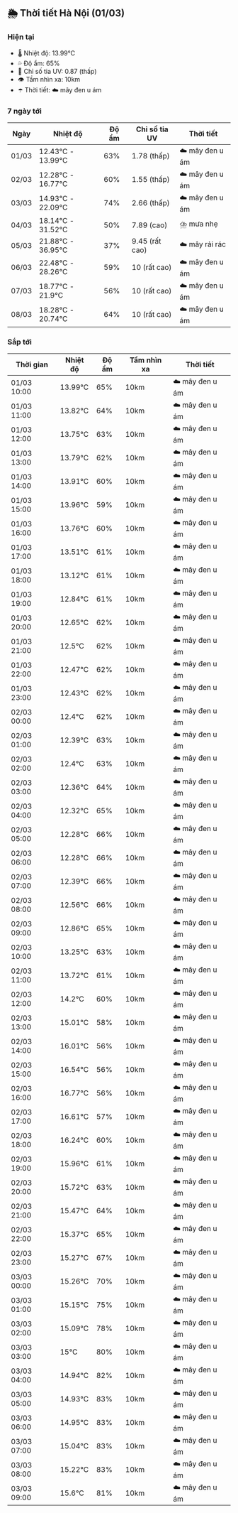 ## 🌦️ Thời tiết Hà Nội (01/03)

### Hiện tại

- 🌡️ Nhiệt độ: 13.99℃
- 💦 Độ ẩm: 65%
- 🌟 Chỉ số tia UV: 0.87 (thấp)
- 👁️ Tầm nhìn xa: 10km
- ☂️ Thời tiết: ☁️ mây đen u ám

### 7 ngày tới

| Ngày | Nhiệt độ | Độ ẩm | Chỉ số tia UV | Thời tiết |
| --- | --- | --- | --- | --- |
| 01/03 | 12.43℃ - 13.99℃ | 63% | 1.78 (thấp) | ☁️ mây đen u ám |
| 02/03 | 12.28℃ - 16.77℃ | 60% | 1.55 (thấp) | ☁️ mây đen u ám |
| 03/03 | 14.93℃ - 22.09℃ | 74% | 2.66 (thấp) | ☁️ mây đen u ám |
| 04/03 | 18.14℃ - 31.52℃ | 50% | 7.89 (cao) | ⛈️ mưa nhẹ |
| 05/03 | 21.88℃ - 36.95℃ | 37% | 9.45 (rất cao) | ☁️ mây rải rác |
| 06/03 | 22.48℃ - 28.26℃ | 59% | 10 (rất cao) | ☁️ mây đen u ám |
| 07/03 | 18.77℃ - 21.9℃ | 56% | 10 (rất cao) | ☁️ mây đen u ám |
| 08/03 | 18.28℃ - 20.74℃ | 64% | 10 (rất cao) | ☁️ mây đen u ám |

### Sắp tới

| Thời gian | Nhiệt độ | Độ ẩm | Tầm nhìn xa | Thời tiết |
| --- | --- | --- | --- | --- |
| 01/03 10:00 | 13.99℃ | 65% | 10km | ☁️ mây đen u ám |
| 01/03 11:00 | 13.82℃ | 64% | 10km | ☁️ mây đen u ám |
| 01/03 12:00 | 13.75℃ | 63% | 10km | ☁️ mây đen u ám |
| 01/03 13:00 | 13.79℃ | 62% | 10km | ☁️ mây đen u ám |
| 01/03 14:00 | 13.91℃ | 60% | 10km | ☁️ mây đen u ám |
| 01/03 15:00 | 13.96℃ | 59% | 10km | ☁️ mây đen u ám |
| 01/03 16:00 | 13.76℃ | 60% | 10km | ☁️ mây đen u ám |
| 01/03 17:00 | 13.51℃ | 61% | 10km | ☁️ mây đen u ám |
| 01/03 18:00 | 13.12℃ | 61% | 10km | ☁️ mây đen u ám |
| 01/03 19:00 | 12.84℃ | 61% | 10km | ☁️ mây đen u ám |
| 01/03 20:00 | 12.65℃ | 62% | 10km | ☁️ mây đen u ám |
| 01/03 21:00 | 12.5℃ | 62% | 10km | ☁️ mây đen u ám |
| 01/03 22:00 | 12.47℃ | 62% | 10km | ☁️ mây đen u ám |
| 01/03 23:00 | 12.43℃ | 62% | 10km | ☁️ mây đen u ám |
| 02/03 00:00 | 12.4℃ | 62% | 10km | ☁️ mây đen u ám |
| 02/03 01:00 | 12.39℃ | 63% | 10km | ☁️ mây đen u ám |
| 02/03 02:00 | 12.4℃ | 63% | 10km | ☁️ mây đen u ám |
| 02/03 03:00 | 12.36℃ | 64% | 10km | ☁️ mây đen u ám |
| 02/03 04:00 | 12.32℃ | 65% | 10km | ☁️ mây đen u ám |
| 02/03 05:00 | 12.28℃ | 66% | 10km | ☁️ mây đen u ám |
| 02/03 06:00 | 12.28℃ | 66% | 10km | ☁️ mây đen u ám |
| 02/03 07:00 | 12.39℃ | 66% | 10km | ☁️ mây đen u ám |
| 02/03 08:00 | 12.56℃ | 66% | 10km | ☁️ mây đen u ám |
| 02/03 09:00 | 12.86℃ | 65% | 10km | ☁️ mây đen u ám |
| 02/03 10:00 | 13.25℃ | 63% | 10km | ☁️ mây đen u ám |
| 02/03 11:00 | 13.72℃ | 61% | 10km | ☁️ mây đen u ám |
| 02/03 12:00 | 14.2℃ | 60% | 10km | ☁️ mây đen u ám |
| 02/03 13:00 | 15.01℃ | 58% | 10km | ☁️ mây đen u ám |
| 02/03 14:00 | 16.01℃ | 56% | 10km | ☁️ mây đen u ám |
| 02/03 15:00 | 16.54℃ | 56% | 10km | ☁️ mây đen u ám |
| 02/03 16:00 | 16.77℃ | 56% | 10km | ☁️ mây đen u ám |
| 02/03 17:00 | 16.61℃ | 57% | 10km | ☁️ mây đen u ám |
| 02/03 18:00 | 16.24℃ | 60% | 10km | ☁️ mây đen u ám |
| 02/03 19:00 | 15.96℃ | 61% | 10km | ☁️ mây đen u ám |
| 02/03 20:00 | 15.72℃ | 63% | 10km | ☁️ mây đen u ám |
| 02/03 21:00 | 15.47℃ | 64% | 10km | ☁️ mây đen u ám |
| 02/03 22:00 | 15.37℃ | 65% | 10km | ☁️ mây đen u ám |
| 02/03 23:00 | 15.27℃ | 67% | 10km | ☁️ mây đen u ám |
| 03/03 00:00 | 15.26℃ | 70% | 10km | ☁️ mây đen u ám |
| 03/03 01:00 | 15.15℃ | 75% | 10km | ☁️ mây đen u ám |
| 03/03 02:00 | 15.09℃ | 78% | 10km | ☁️ mây đen u ám |
| 03/03 03:00 | 15℃ | 80% | 10km | ☁️ mây đen u ám |
| 03/03 04:00 | 14.94℃ | 82% | 10km | ☁️ mây đen u ám |
| 03/03 05:00 | 14.93℃ | 83% | 10km | ☁️ mây đen u ám |
| 03/03 06:00 | 14.95℃ | 83% | 10km | ☁️ mây đen u ám |
| 03/03 07:00 | 15.04℃ | 83% | 10km | ☁️ mây đen u ám |
| 03/03 08:00 | 15.22℃ | 83% | 10km | ☁️ mây đen u ám |
| 03/03 09:00 | 15.6℃ | 81% | 10km | ☁️ mây đen u ám |
